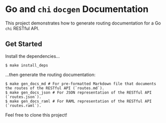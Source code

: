 # Go and `chi` `docgen` Documentation

This project demonstrates how to generate routing documentation for a Go `chi` RESTful API.

## Get Started

Install the dependencies...

```shell
$ make install_deps
```

...then generate the routing documentation:

```shell
$ make gen_docs_md # For pre-formatted Markdown file that documents the routes of the RESTful API (`routes.md`).
$ make gen_docs_json # For JSON representation of the RESTful API (`routes.json`).
$ make gen_docs_raml # For RAML representation of the RESTful API (`routes.raml`).
```

Feel free to clone this project!
